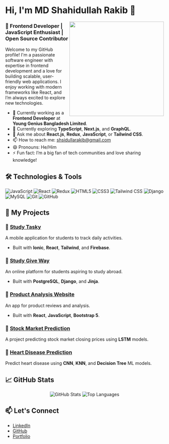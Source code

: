 # Hi, I'm MD Shahidullah Rakib 👋

<img src="https://globaleducation.s3.ap-south-1.amazonaws.com/globaledu/gif/front-end-development.gif" align="right" width="300"/> 

### 🚀 Frontend Developer | JavaScript Enthusiast | Open Source Contributor

Welcome to my GitHub profile! I'm a passionate software engineer with expertise in frontend development and a love for building scalable, user-friendly web applications. I enjoy working with modern frameworks like React, and I’m always excited to explore new technologies.

- 🔭 Currently working as a **Frontend Developer** at **Young Genius Bangladesh Limited**.
- 🌱 Currently exploring **TypeScript**, **Next.js**, and **GraphQL**.
- 💬 Ask me about **React.js**, **Redux**, **JavaScript**, or **Tailwind CSS**.
- 📫 How to reach me: [shsidullarakib@gmail.com](mailto:shsidullarakib@gmail.com)
- 😄 Pronouns: He/Him
- ⚡ Fun fact: I’m a big fan of tech communities and love sharing knowledge!

## 🛠️ Technologies & Tools

![JavaScript](https://img.shields.io/badge/-JavaScript-black?style=flat-square&logo=javascript)
![React](https://img.shields.io/badge/-React-blue?style=flat-square&logo=react)
![Redux](https://img.shields.io/badge/-Redux-purple?style=flat-square&logo=redux)
![HTML5](https://img.shields.io/badge/-HTML5-E34F26?style=flat-square&logo=html5&logoColor=white)
![CSS3](https://img.shields.io/badge/-CSS3-1572B6?style=flat-square&logo=css3)
![Tailwind CSS](https://img.shields.io/badge/-TailwindCSS-38B2AC?style=flat-square&logo=tailwind-css)
![Django](https://img.shields.io/badge/-Django-092E20?style=flat-square&logo=django)
![MySQL](https://img.shields.io/badge/-MySQL-00758F?style=flat-square&logo=mysql)
![Git](https://img.shields.io/badge/-Git-F05032?style=flat-square&logo=git)
![GitHub](https://img.shields.io/badge/-GitHub-181717?style=flat-square&logo=github)

## 💼 My Projects

### 🔗 [Study Tasky](https://play.google.com/store/apps/details?id=com.studytasky)
A mobile application for students to track daily activities.
- Built with **Ionic**, **React**, **Tailwind**, and **Firebase**.
  
### 🔗 [Study Give Way](https://studygiveway.com)
An online platform for students aspiring to study abroad.
- Built with **PostgreSQL**, **Django**, and **Jinja**.

### 🔗 [Product Analysis Website](https://food-review-service.netlify.app/home)
An app for product reviews and analysis.
- Built with **React**, **JavaScript**, **Bootstrap 5**.

### 🔗 [Stock Market Prediction](https://github.com/shsidulla/stock_market_prediction)
A project predicting stock market closing prices using **LSTM** models.

### 🔗 [Heart Disease Prediction](https://github.com/shsidulla/Predicting_Heart_Disease)
Predict heart disease using **CNN**, **KNN**, and **Decision Tree** ML models.

## 📈 GitHub Stats

<p align="center">
  <img src="https://github-readme-stats.vercel.app/api?username=shahidullah-rakib&show_icons=true&theme=radical" alt="GitHub Stats" />
  <img src="https://github-readme-stats.vercel.app/api/top-langs/?username=shahidullah-rakib&layout=compact&theme=radical" alt="Top Languages" />
</p>

## 📫 Let's Connect

- [LinkedIn](https://www.linkedin.com/in/md-shahidullah-rakib-aiub/)
- [GitHub](https://github.com/shahidullah-rakib)
- [Portfolio](https://shahidullah-rakib.github.io/portfolio/)
